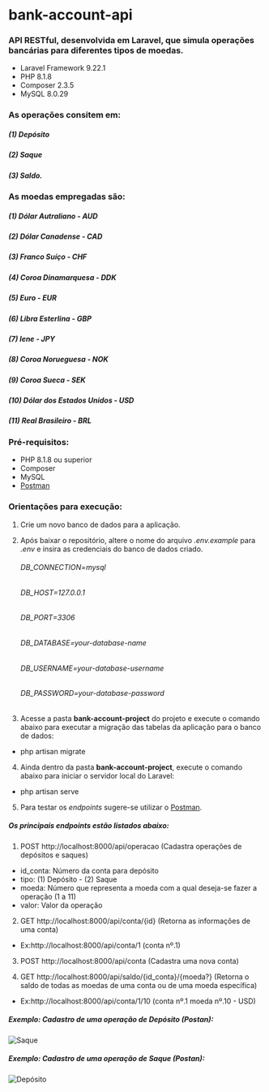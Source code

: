 # bank-account-api

### API RESTful, desenvolvida em Laravel, que simula operações bancárias para diferentes tipos de moedas. 

- Laravel Framework 9.22.1
- PHP 8.1.8
- Composer 2.3.5
- MySQL 8.0.29

### **As operações consitem em**:
##### (1) Depósito
##### (2) Saque 
##### (3) Saldo.

### **As moedas empregadas são**:
##### (1) Dólar Autraliano - AUD
##### (2) Dólar Canadense - CAD
##### (3) Franco Suíço - CHF
##### (4) Coroa Dinamarquesa - DDK
##### (5) Euro - EUR
##### (6) Libra Esterlina - GBP
##### (7) Iene - JPY
##### (8) Coroa Norueguesa - NOK
##### (9) Coroa Sueca - SEK
##### (10) Dólar dos Estados Unidos - USD
##### (11) Real Brasileiro - BRL

### **Pré-requisitos**:

- PHP 8.1.8 ou superior
- Composer
- MySQL
- [Postman](https://www.postman.com/)

### **Orientações para execução**:

1. Crie um novo banco de dados para a aplicação.

2. Após baixar o repositório, altere o nome do arquivo _.env.example_ para _.env_ e insira as credenciais do banco de dados criado.
    ###### DB_CONNECTION=mysql
    ###### DB_HOST=127.0.0.1
    ###### DB_PORT=3306
    ###### DB_DATABASE=_your-database-name_
    ###### DB_USERNAME=_your-database-username_
    ###### DB_PASSWORD=_your-database-password_ 

3. Acesse a pasta **bank-account-project** do projeto e execute o comando abaixo para executar a migração das tabelas da aplicação para o banco de dados:

- php artisan migrate

4. Ainda dentro da pasta **bank-account-project**, execute o comando abaixo para iniciar o servidor local do Laravel:
- php artisan serve

5. Para testar os _endpoints_ sugere-se utilizar o [Postman](https://www.postman.com/). 

##### Os principais _endpoints_ estão listados abaixo: 

1. POST http://localhost:8000/api/operacao (Cadastra operações de depósitos e saques)
- id_conta: Número da conta para depósito
- tipo: (1) Depósito - (2) Saque
- moeda: Número que representa a moeda com a qual deseja-se fazer a operação (1 a 11)
- valor: Valor da operação

2. GET http://localhost:8000/api/conta/{id} (Retorna as informações de uma conta)
- Ex:http://localhost:8000/api/conta/1 (conta nº.1)

3. POST http://localhost:8000/api/conta (Cadastra uma nova conta)

4. GET http://localhost:8000/api/saldo/{id_conta}/{moeda?}  (Retorna o saldo de todas as moedas de uma conta ou de uma moeda específica)
- Ex:http://localhost:8000/api/conta/1/10 (conta nº.1 moeda nº.10 - USD)

##### Exemplo: Cadastro de uma operação de Depósito (Postan):
![Saque](../../assets/images/Deposito.png)

##### Exemplo: Cadastro de uma operação de Saque (Postan):
![Depósito](../../assets/images/Saque.png)


